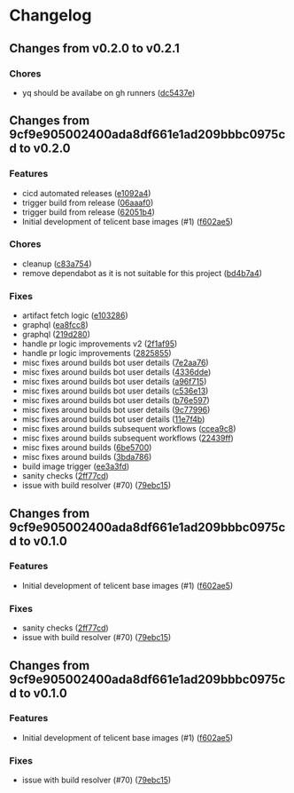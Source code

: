 # Changelog

## Changes from v0.2.0 to v0.2.1

### Chores
- yq should be availabe on gh runners  ([dc5437e](https://github.com/telicent-oss/telicent-base-images/commit/dc5437ebe28b96779f45268abe037815f42da0c9))

## Changes from 9cf9e905002400ada8df661e1ad209bbbc0975cd to v0.2.0

### Features
- cicd automated releases  ([e1092a4](https://github.com/telicent-oss/telicent-base-images/commit/e1092a48c11af5b7884c330d0fb45dedf3c8abe5))
- trigger build from release  ([06aaaf0](https://github.com/telicent-oss/telicent-base-images/commit/06aaaf07fdc0f1d36cf705ff367bde7f1ffe523d))
- trigger build from release  ([62051b4](https://github.com/telicent-oss/telicent-base-images/commit/62051b459834777e548693c46b11471a420f8baa))
- Initial development of telicent base images (#1)  ([f602ae5](https://github.com/telicent-oss/telicent-base-images/commit/f602ae557cdc3008f1b7f3e89a4dec4c9057331e))
### Chores
- cleanup  ([c83a754](https://github.com/telicent-oss/telicent-base-images/commit/c83a7542a12479062a4f45e4f271b21fddc80f03))
- remove dependabot as it is not suitable for this project  ([bd4b7a4](https://github.com/telicent-oss/telicent-base-images/commit/bd4b7a42fba3f3b82498b3b2f726293f5a4b186e))
### Fixes
- artifact fetch logic  ([e103286](https://github.com/telicent-oss/telicent-base-images/commit/e1032862c8902fafa863dfa081c0c062844be5fd))
- graphql  ([ea8fcc8](https://github.com/telicent-oss/telicent-base-images/commit/ea8fcc859c32388bee78801c41fc0b708d007129))
- graphql  ([219d280](https://github.com/telicent-oss/telicent-base-images/commit/219d28051b6e65969b721db1840eac467eda8973))
- handle pr logic improvements v2  ([2f1af95](https://github.com/telicent-oss/telicent-base-images/commit/2f1af95eaa0bc9066254721302bb2311780a95cb))
- handle pr logic improvements  ([2825855](https://github.com/telicent-oss/telicent-base-images/commit/2825855f9de467be47d8c9821722444c9d77f18d))
- misc fixes around builds bot user details  ([7e2aa76](https://github.com/telicent-oss/telicent-base-images/commit/7e2aa76f6a90873692e76926599a0a476255a1ff))
- misc fixes around builds bot user details  ([4336dde](https://github.com/telicent-oss/telicent-base-images/commit/4336ddefc74c25e9091f86426bf5fc15df519d44))
- misc fixes around builds bot user details  ([a96f715](https://github.com/telicent-oss/telicent-base-images/commit/a96f7151c654b6fa9168669800928f650f939ef8))
- misc fixes around builds bot user details  ([c536e13](https://github.com/telicent-oss/telicent-base-images/commit/c536e1318ea7c3475faa76ec3568819139995f05))
- misc fixes around builds bot user details  ([b76e597](https://github.com/telicent-oss/telicent-base-images/commit/b76e597b5e5ef6259bdbe7dc18bc52cdf2911f57))
- misc fixes around builds bot user details  ([9c77996](https://github.com/telicent-oss/telicent-base-images/commit/9c77996da2d5776393d2b290d74935c78c7ede12))
- misc fixes around builds bot user details  ([11e7f4b](https://github.com/telicent-oss/telicent-base-images/commit/11e7f4b42bfe245379ae68d7a39b82adf68c026a))
- misc fixes around builds subsequent workflows  ([ccea9c8](https://github.com/telicent-oss/telicent-base-images/commit/ccea9c85b92de8faf72e32e03caef4900fd633f1))
- misc fixes around builds subsequent workflows  ([22439ff](https://github.com/telicent-oss/telicent-base-images/commit/22439fffb2fca80fc56184957979f6aa6a8c8ca1))
- misc fixes around builds  ([6be5700](https://github.com/telicent-oss/telicent-base-images/commit/6be5700294402473f48fe06cabc19e907f5a10a4))
- misc fixes around builds  ([3bda786](https://github.com/telicent-oss/telicent-base-images/commit/3bda786cbf385f70ee268191ad1dd54c39964a1b))
- build image trigger  ([ee3a3fd](https://github.com/telicent-oss/telicent-base-images/commit/ee3a3fd482d5661308f0ae0d7b1ab057f2ae7465))
- sanity checks  ([2ff77cd](https://github.com/telicent-oss/telicent-base-images/commit/2ff77cda9e565f3c8e31b439b23927c8be32d4ac))
- issue with build resolver (#70)  ([79ebc15](https://github.com/telicent-oss/telicent-base-images/commit/79ebc15e65ebccd40434bca74843e83f5f2802f0))

## Changes from 9cf9e905002400ada8df661e1ad209bbbc0975cd to v0.1.0

### Features
- Initial development of telicent base images (#1)  ([f602ae5](https://github.com/telicent-oss/telicent-base-images/commit/f602ae557cdc3008f1b7f3e89a4dec4c9057331e))
### Fixes
- sanity checks  ([2ff77cd](https://github.com/telicent-oss/telicent-base-images/commit/2ff77cda9e565f3c8e31b439b23927c8be32d4ac))
- issue with build resolver (#70)  ([79ebc15](https://github.com/telicent-oss/telicent-base-images/commit/79ebc15e65ebccd40434bca74843e83f5f2802f0))

## Changes from 9cf9e905002400ada8df661e1ad209bbbc0975cd to v0.1.0

### Features
- Initial development of telicent base images (#1)  ([f602ae5](https://github.com/telicent-oss/telicent-base-images/commit/f602ae557cdc3008f1b7f3e89a4dec4c9057331e))
### Fixes
- issue with build resolver (#70)  ([79ebc15](https://github.com/telicent-oss/telicent-base-images/commit/79ebc15e65ebccd40434bca74843e83f5f2802f0))

